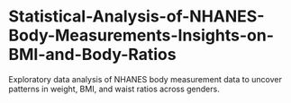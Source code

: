 # Statistical-Analysis-of-NHANES-Body-Measurements-Insights-on-BMI-and-Body-Ratios
Exploratory data analysis of NHANES body measurement data to uncover patterns in weight, BMI, and waist ratios across genders.
